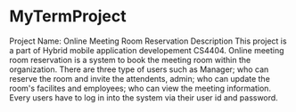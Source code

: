 # MyTermProject
Project Name: Online Meeting Room Reservation
Description
  This project is a part of Hybrid mobile application developement CS4404. Online meeting room reservation is a system to book the meeting room within the organization. There are three type of users such as Manager; who can reserve the room and invite the attendents, admin; who can update the room's facilites and employees; who can view the meeting information. Every users have to log in into the system via their user id and password.
